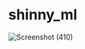# shinny_ml
![Screenshot (410)](https://github.com/PARKER-X/shinny_ml/assets/74282916/eab83cfc-cf9f-4f3f-b0fc-939f5c5d5d52)
